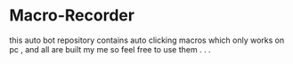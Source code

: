 # Macro-Recorder
this auto bot repository contains auto clicking macros which only works on pc , and all are built my me so feel free to use them . . .
